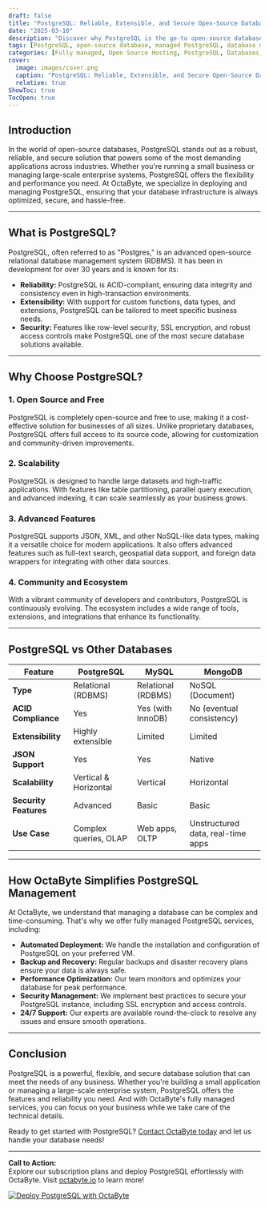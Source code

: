 ```yaml
---
draft: false
title: "PostgreSQL: Reliable, Extensible, and Secure Open-Source Database Solution"
date: "2025-03-10"
description: "Discover why PostgreSQL is the go-to open-source database solution for businesses worldwide. Learn about its reliability, extensibility, and security features, and how OctaByte can help you deploy and manage PostgreSQL effortlessly."
tags: [PostgreSQL, open-source database, managed PostgreSQL, database management, OctaByte, PostgreSQL vs MySQL, PostgreSQL vs MongoDB, database solutions, secure database, scalable database]
categories: [Fully managed, Open Source Hosting, PostgreSQL, Databases, Relational Databases]
cover:
  image: images/cover.png
  caption: "PostgreSQL: Reliable, Extensible, and Secure Open-Source Database Solution"
  relative: true
ShowToc: true
TocOpen: true
---
```



## Introduction

In the world of open-source databases, PostgreSQL stands out as a robust, reliable, and secure solution that powers some of the most demanding applications across industries. Whether you're running a small business or managing large-scale enterprise systems, PostgreSQL offers the flexibility and performance you need. At OctaByte, we specialize in deploying and managing PostgreSQL, ensuring that your database infrastructure is always optimized, secure, and hassle-free.

---

## What is PostgreSQL?

PostgreSQL, often referred to as "Postgres," is an advanced open-source relational database management system (RDBMS). It has been in development for over 30 years and is known for its:

- **Reliability:** PostgreSQL is ACID-compliant, ensuring data integrity and consistency even in high-transaction environments.
- **Extensibility:** With support for custom functions, data types, and extensions, PostgreSQL can be tailored to meet specific business needs.
- **Security:** Features like row-level security, SSL encryption, and robust access controls make PostgreSQL one of the most secure database solutions available.

---

## Why Choose PostgreSQL?

### 1. **Open Source and Free**
PostgreSQL is completely open-source and free to use, making it a cost-effective solution for businesses of all sizes. Unlike proprietary databases, PostgreSQL offers full access to its source code, allowing for customization and community-driven improvements.

### 2. **Scalability**
PostgreSQL is designed to handle large datasets and high-traffic applications. With features like table partitioning, parallel query execution, and advanced indexing, it can scale seamlessly as your business grows.

### 3. **Advanced Features**
PostgreSQL supports JSON, XML, and other NoSQL-like data types, making it a versatile choice for modern applications. It also offers advanced features such as full-text search, geospatial data support, and foreign data wrappers for integrating with other data sources.

### 4. **Community and Ecosystem**
With a vibrant community of developers and contributors, PostgreSQL is continuously evolving. The ecosystem includes a wide range of tools, extensions, and integrations that enhance its functionality.

---

## PostgreSQL vs Other Databases

| Feature                | PostgreSQL          | MySQL               | MongoDB             |
|------------------------|---------------------|---------------------|---------------------|
| **Type**               | Relational (RDBMS)  | Relational (RDBMS)  | NoSQL (Document)    |
| **ACID Compliance**    | Yes                 | Yes (with InnoDB)   | No (eventual consistency) |
| **Extensibility**      | Highly extensible   | Limited             | Limited             |
| **JSON Support**       | Yes                 | Yes                 | Native              |
| **Scalability**        | Vertical & Horizontal | Vertical            | Horizontal          |
| **Security Features**  | Advanced            | Basic               | Basic               |
| **Use Case**           | Complex queries, OLAP | Web apps, OLTP      | Unstructured data, real-time apps |

---

## How OctaByte Simplifies PostgreSQL Management

At OctaByte, we understand that managing a database can be complex and time-consuming. That's why we offer fully managed PostgreSQL services, including:

- **Automated Deployment:** We handle the installation and configuration of PostgreSQL on your preferred VM.
- **Backup and Recovery:** Regular backups and disaster recovery plans ensure your data is always safe.
- **Performance Optimization:** Our team monitors and optimizes your database for peak performance.
- **Security Management:** We implement best practices to secure your PostgreSQL instance, including SSL encryption and access controls.
- **24/7 Support:** Our experts are available round-the-clock to resolve any issues and ensure smooth operations.

---

## Conclusion

PostgreSQL is a powerful, flexible, and secure database solution that can meet the needs of any business. Whether you're building a small application or managing a large-scale enterprise system, PostgreSQL offers the features and reliability you need. And with OctaByte's fully managed services, you can focus on your business while we take care of the technical details.

Ready to get started with PostgreSQL? [Contact OctaByte today](https://octabyte.io) and let us handle your database needs!

---

**Call to Action:**  
Explore our subscription plans and deploy PostgreSQL effortlessly with OctaByte. Visit [octabyte.io](https://octabyte.io) to learn more!

[![Deploy PostgreSQL with OctaByte](/images/deploy-on-octabyte.png)](https://octabyte.io/fully-managed-open-source-services/databases/relational-databases/postgresql)